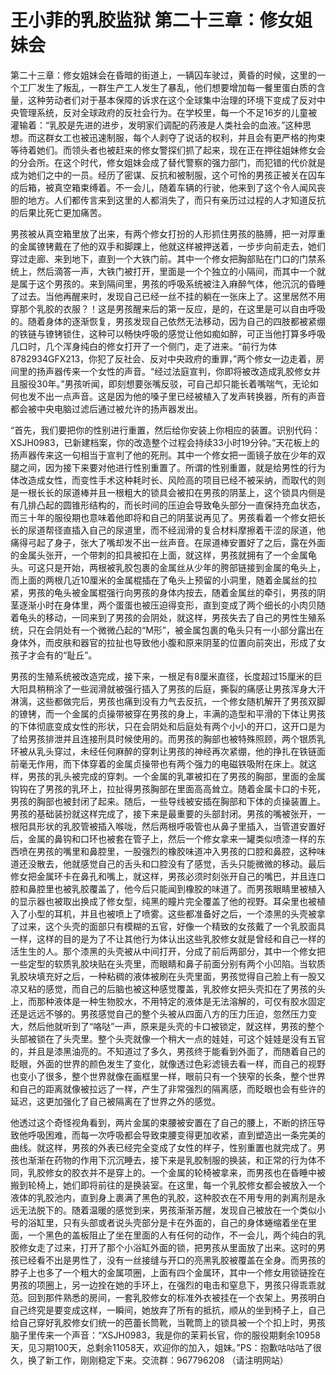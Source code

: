 # 王小菲的乳胶监狱 第二十三章：修女姐妹会

第二十三章：修女姐妹会在昏暗的街道上，一辆囚车驶过，黄昏的时候，这里的一个工厂发生了叛乱，一群生产工人发生了暴乱，他们想要增加每一餐里蛋白质的含量，这种劳动者们对于基本保障的诉求在这个全球集中治理的环境下变成了反对中央管理系统，反对全球政府的反社会行为。在学校里，每一个不足16岁的儿童被灌输着：“乳胶是先进的进步，发明家们调配的药液是人类社会的血液。”这种思想。而这群女工也被迅速制服，每个人剥夺了说话的权利，并且会有更严格的拘束等待着她们。而领头者也被赶来的修女警探们抓了起来，现在正在押往姐妹修女会的分会所。在这个时代，修女姐妹会成了替代警察的强力部门，而犯错的代价就是成为她们之中的一员。经历了密谋、反抗和被制服，这个可怜的男孩正被关在囚车的后箱，被真空箱束缚着。不一会儿，随着车辆的行驶，他来到了这个令人闻风丧胆的地方。人们都传言来到这里的人都消失了，而只有亲历过过程的人才知道反抗的后果比死亡更加痛苦。

男孩被从真空箱里放了出来，有两个修女打扮的人形抓住男孩的胳膊，把一对厚重的金属镣铐戴在了他的双手和脚踝上，他就这样被押送着，一步步向前走去，她们穿过走廊、来到地下，直到一个大铁门前。其中一个修女把胸部贴在门口的门禁系统上，然后滴答一声，大铁门被打开，里面是一个个独立的小隔间，而其中一个就是属于这个男孩的。来到隔间里，男孩的呼吸系统被注入麻醉气体，他沉沉的昏睡了过去。当他再醒来时，发现自己已经一丝不挂的躺在一张床上了。这里居然不用穿那个乳胶的衣服？！这是男孩醒来后的第一反应，是的，在这里是可以自由呼吸的。随着身体的逐渐恢复，男孩发现自己依然无法移动，因为自己的四肢都被紧绷的铁链与镣铐锁住，这种可以畅快呼吸的感觉让他如痴如醉，可正当他打算多呼吸几口时，几个浑身纯白的修女打开了一个侧门，走了进来。“前行为体8782934GFX213，你犯了反社会、反对中央政府的重罪，”两个修女一边走着，房间里的扬声器传来一个女性的声音。“经过法庭宣判，你即将被改造成乳胶修女并且服役30年。”男孩听闻，即刻想要张嘴反驳，可自己却只能长着嘴喘气，无论如何也发不出一点声音。这是因为他的嗓子里已经被植入了发声转换器，所有的声音都会被中央电脑过滤后通过被允许的扬声器发出。

“首先，我们要把你的性别进行重置，然后给你安装上你相应的装置。识别代码：XSJH0983，已新建档案，你的改造整个过程会持续33小时19分钟。”天花板上的扬声器传来这一句相当于宣判了他的死刑。其中一个修女把一面镜子放在少年的双腿之间，因为接下来要对他进行性别重置了。所谓的性别重置，就是给男性的行为体改造成女性，而变性手术这种耗时长、风险高的项目已经不被采纳，而取代的则是一根长长的尿道棒并且一根粗大的锁具会被扣在男孩的阴茎上，这个锁具内侧是有几排凸起的圆锥形结构的，而长时间的压迫会导致龟头部分一直保持充血状态，而三十年的服役期也意味着他即将和自己的阴茎说再见了。男孩看着一个修女把长长的尿道帮径直插入自己的尿道里，而不经润滑的复合材料摩擦着干涩的尿道，他痛得弓起了身子，张大了嘴却发不出一丝声音。在尿道棒安置好了之后，露在外面的金属头张开，一个带刺的扣具被扣在上面，就这样，男孩就拥有了一个金属龟头。可这只是开始，两根被乳胶包裹的金属丝从少年的胯部链接到金属的龟头上，而上面的两根几近10厘米的金属棍插在了龟头上预留的小洞里，随着金属丝的拉紧，男孩的龟头被金属棍强行向男孩的身体内按去，随着金属丝的牵引，男孩的阴茎逐渐小时在身体里，两个蛋蛋也被压迫得变形，直到变成了两个细长的小肉贝随着龟头的移动，一同来到了男孩的会阴处，就这样，男孩失去了自己的男性生殖系统，只在会阴处有一个微微凸起的“M形”，被金属包裹的龟头只有一小部分露出在身体外，而皮肤和器官的拉扯也导致他小腹和原来阴茎的位置向前突出，形成了女孩子才会有的“耻丘”。

男孩的生殖系统被改造完成，接下来，一根足有8厘米直径，长度超过15厘米的巨大阳具稍稍涂了一些润滑就被强行插入了男孩的后庭，撕裂的痛感让男孩浑身大汗淋漓，这些都做完后，男孩也痛到没有力气去反抗，一个修女随机解开了男孩双脚的镣铐，而一个金属的贞操带被穿在男孩的身上，丰满的造型和平滑的下体让男孩的下体彻底变成女性的形状，只在会阴处和后庭处有两个小小的开口，这开口是为了给男孩排泄并且连接刑具时候使用的。而男孩的胸部也被特殊照顾，两个银质乳环被从乳头穿过，未经任何麻醉的穿刺让男孩的神经再次紧绷，他的挣扎在铁链面前毫无作用，而下体穿着的金属贞操带也有两个强力的电磁铁吸附在床上。就这样，男孩的乳头被完成的穿刺。一个金属的乳罩被扣在了男孩的胸部，里面的金属钩钩在了男孩的乳环上，拉扯得男孩胸部在里面高高耸立。随着金属卡口的卡死，男孩的胸部也被封闭了起来。随后，一些导线被安插在胸部和下体的贞操装置上。男孩的基础装扮就这样完成了，接下来是最重要的头部封闭。男孩的嘴被张开，一根阳具形状的乳胶管被插入喉咙，然后两根呼吸管也从鼻子里插入，当管道安置好后，金属的鼻钩和口环也被套在管子上，然后一个修女拿来一罐类似喷漆一样的东西喷在男孩的嘴里和鼻腔里，一股强烈的橡胶味道冲入男孩的口腔和鼻腔，这种味道还没散去，他就感觉自己的舌头和口腔没有了感觉，舌头只能微微的移动。最后修女把金属环卡在鼻孔和嘴上，就这样，男孩必须时刻张开自己的嘴巴，并且连口腔和鼻腔里也被乳胶覆盖了，他今后只能闻到橡胶的味道了。而男孩眼睛里被植入的显示器也被取出换成了修女型，纯黑的瞳片完全覆盖了他的视野。耳朵里也被植入了小型的耳机，并且也被喷上了喷雾。这些都准备好之后，一个漆黑的头壳被拿了过来，这个头壳的面部只有模糊的五官，好像一个精致的女孩戴了一个乳胶面具一样，这样的目的是为了不让其他行为体认出这些乳胶修女就是曾经和自己一样的活生生的人。那个漆黑的头壳被从中间打开，分成了前后两部分，其中一个修女把一些定型的软质乳胶块贴在头壳里，而眼睛和鼻子前面分别有两个小凹陷。当软质乳胶块填充好之后，一种粘稠的液体被刷在头壳里面，男孩觉得自己脸上有一股又凉又粘的感觉，而自己的后脑也被这种感觉覆盖，乳胶修女把头壳扣在了男孩的头上，而那种液体是一种生物胶水，不用特定的液体是无法溶解的，可仅有胶水固定还是远远不够的。男孩感觉自己的整个头被从四面八方的压力压迫，忽然压力变大，然后他就听到了“咯哒”一声，原来是头壳的卡口被锁定，就这样，男孩的整个头部被锁在了头壳里。整个头壳就像一个稍大一点的娃娃，可这个娃娃是没有五官的，并且是漆黑油亮的。不知道过了多久，男孩终于能看到外面了，而随着自己的眨眼，外面的世界的颜色发生了变化，就像透过色彩滤镜去看一样，而自己的视野也变小了很多，整个世界就像在画框里一样，眼前只有一个狭窄的长条，整个世界和自己的距离就像被拉远了一样，产生了非常强烈的隔离感，而眨眼也会有些许的延迟，这更加强化了自己被隔离在了世界之外的感觉。

他透过这个奇怪视角看到，两片金属的束腰被安置在了自己的腰上，不断的挤压导致他呼吸困难，而每一次呼吸都会导致束腰变得更加收紧，直到塑造出一条完美的曲线。就这样，男孩的外表已经完全变成了女性的样子，性别重置也就完成了。男孩也渐渐在药物的作用下沉沉睡去，接下来是乳胶制服的换装，和正常的行为体不同，乳胶修女的胶衣并不是穿上的。一个金属的轮椅被拿来，而男孩也在昏睡中被搬到轮椅上，她们即将前往的是换装室。在这里，每一个乳胶修女都会被放入一个液体的乳胶池内，直到身上裹满了黑色的乳胶，这种胶衣在不用专用的剥离剂是永远无法脱下的。随着温暖的感觉到来，男孩渐渐苏醒，发现自己被放在一个类似小号的浴缸里，只有头部或者说头壳部分是卡在外面的，自己的身体蜷缩着坐在里面，一个黑色的盖板阻止了坐在里面的人有任何的动作，不一会儿，两个纯白的乳胶修女走了过来，打开了那个小浴缸外面的锁，把男孩从里面放了出来。这时的男孩已经看不出是男性了，没有一丝接缝与开口的亮黑乳胶被覆盖在全身。而男孩的脖子上也多了一个粗大的金属项圈，上面有四个金属环，其中一个修女用锁链拴在男孩的项圈上，另一边拴在她的手环上，在强烈的电击和窒息下，男孩只得乖乖就范。回到那件熟悉的房间，一套乳胶修女的标准外衣被挂在一个衣架上。男孩明白自己终究是要变成这样，一瞬间，她放弃了所有的抵抗，顺从的坐到椅子上，自己给自己穿好乳胶修女们统一的芭蕾长筒靴，当靴筒上的锁具被一个个扣上时，男孩脑子里传来一个声音：“XSJH0983，我是你的茉莉长官，你的服役期剩余10958天，见习期100天，总剩余11058天，欢迎你的加入，姐妹。”PS：抱歉咕咕咕了很久，换了新工作，刚刚稳定下来。交流群：967796208 （请注明网站）

